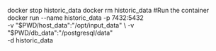 docker stop historic_data
docker rm historic_data
#Run the container
docker run --name historic_data -p 7432:5432 \
        -v "$PWD/host_data":"/opt/input_data" \
        -v "$PWD/db_data":"/postgresql/data" \
        -d historic_data 